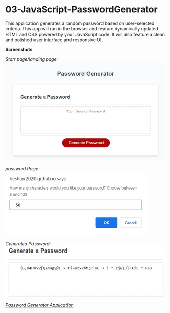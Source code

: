 
# 03-JavaScript-PasswordGenerator
This application generates a random password based on user-selected criteria. 
This app will run in the browser and feature dynamically updated HTML and CSS powered by your JavaScript code. 
It will also feature a clean and polished user interface and responsive UI.

<b>Screenshots</b>

<i>Start page/landing page: </i>
<img src="assets/images/LandingPage.jpg" alt="Landing Page">

<i>password Page: </i>
<img src="assets/images/passwordPage.jpg" alt="password Page">

<i>Generated Password: </i>
<img src="assets/images/GeneratedPassword.jpg" alt="Generated Password">


<i> 
<a href="https://beshayr2020.github.io/03-JavaScript-PasswordGenerator/Develop/">Password Generator Application</a>
</i>
